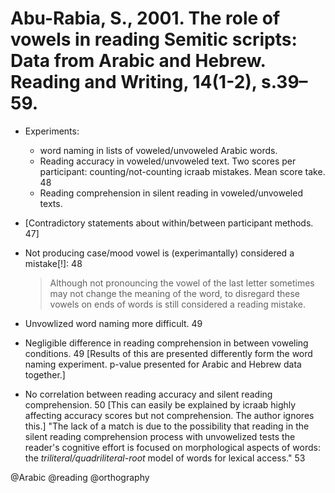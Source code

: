 # Abu-Rabia, S., 2001. The role of vowels in reading Semitic scripts: Data from Arabic and Hebrew. Reading and Writing, 14(1-2), s.39–59.

- Experiments:
    - word naming in lists of voweled/unvoweled Arabic words.
    - Reading accuracy in voweled/unvoweled text. Two scores per participant: counting/not-counting icraab mistakes. Mean score take. 48
    - Reading comprehension in silent reading in voweled/unvoweled  texts.

- [Contradictory statements about within/between participant methods. 47]

- Not producing case/mood vowel is (experimantally) considered a mistake[!]: 48 

    > Although not pronouncing the vowel of the last letter sometimes may not change the meaning of the word, to disregard these vowels on ends of words is still considered a reading mistake.

- Unvowlized word naming more difficult. 49

- Negligible difference in reading comprehension in between voweling conditions. 49 [Results of this are presented differently form the word naming experiment. p-value presented for Arabic and Hebrew data together.]

- No correlation between reading accuracy and silent reading comprehension. 50 [This can easily be explained by icraab highly affecting accuracy scores but not comprehension. The author ignores this.] "The lack of a match is due to the possibility that reading in the silent reading comprehension process with unvowelized tests the reader's cognitive effort is focused on morphological aspects of words: the *triliteral/quadriliteral-root* model of words for lexical access." 53 

@Arabic
@reading
@orthography
